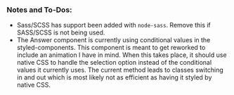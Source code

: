 ### Notes and To-Dos:

- Sass/SCSS has support been added with `node-sass`. Remove this if SASS/SCSS is not being used.
- The Answer component is currently using conditional values in the styled-components. This component is meant to get reworked to include an animation I have in mind. When this takes place, it should use native CSS to handle the selection option instead of the conditional values it currently uses. The current method leads to classes switching in and out which is most likely not as efficient as having it styled by native CSS.
